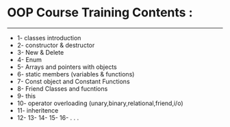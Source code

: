 # OOP Course Training Contents : 
-------------------------------
* 1- classes introduction
* 2- constructor & destructor
* 3- New & Delete
* 4- Enum
* 5- Arrays and pointers with objects
* 6- static members (variables & functions)
* 7- Const object and Constant Functions
* 8- Friend Classes and fucntions
* 9- this
* 10- operator overloading (unary,binary,relational,friend,i/o)
* 11- inheritence 
* 12-
13-
14-
15-
16-
.
.
.
